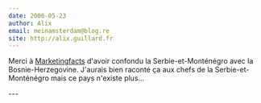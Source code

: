 ```yaml
---
date: 2006-05-23
author: Alix
email: meinamsterdam@blog.re
site: http://alix.guillard.fr
---
```


<p>
Merci à <a href="http://www.marketingfacts.nl/berichten/heineken_achter_marco_en_marko_filmpjes/">Marketingfacts</a> d'avoir confondu la Serbie-et-Monténégro avec la Bosnie-Herzegovine. J'aurais bien raconté ça aux chefs de la Serbie-et-Monténégro mais ce pays n'existe plus...
</p>
---